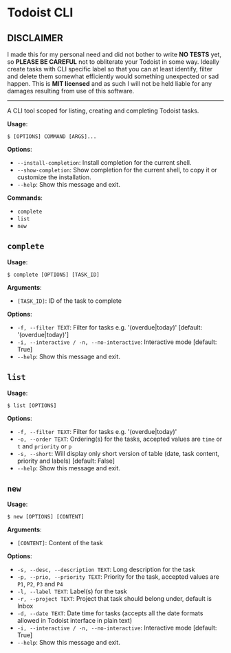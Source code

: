 # Todoist CLI

## DISCLAIMER
I made this for my personal need and did not bother to write **NO TESTS** yet, so **PLEASE BE CAREFUL** not to obliterate your Todoist in some way. Ideally create tasks with CLI specific label so that you can at least identify, filter and delete them somewhat efficiently would something
unexpected or sad happen. This is **MIT licensed** and as such I will not be held liable for any damages resulting from use of this software.

---


A CLI tool scoped for listing, creating and completing Todoist tasks.

**Usage**:

```console
$ [OPTIONS] COMMAND [ARGS]...
```

**Options**:

* `--install-completion`: Install completion for the current shell.
* `--show-completion`: Show completion for the current shell, to copy it or customize the installation.
* `--help`: Show this message and exit.

**Commands**:

* `complete`
* `list`
* `new`

## `complete`

**Usage**:

```console
$ complete [OPTIONS] [TASK_ID]
```

**Arguments**:

* `[TASK_ID]`: ID of the task to complete

**Options**:

* `-f, --filter TEXT`: Filter for tasks e.g. '(overdue|today)' [default: '(overdue|today)']
* `-i, --interactive / -n, --no-interactive`: Interactive mode  [default: True]
* `--help`: Show this message and exit.

## `list`

**Usage**:

```console
$ list [OPTIONS]
```

**Options**:

* `-f, --filter TEXT`: Filter for tasks e.g. '(overdue|today)'
* `-o, --order TEXT`: Ordering(s) for the tasks, accepted values are `time` or `t` and `priority` or `p`
* `-s, --short`: Will display only short version of table (date, task content, priority and labels)  [default: False]
* `--help`: Show this message and exit.

## `new`

**Usage**:

```console
$ new [OPTIONS] [CONTENT]
```

**Arguments**:

* `[CONTENT]`: Content of the task

**Options**:

* `-s, --desc, --description TEXT`: Long description for the task
* `-p, --prio, --priority TEXT`: Priority for the task, accepted values are `P1`, `P2`, `P3` and `P4`
* `-l, --label TEXT`: Label(s) for the task
* `-r, --project TEXT`: Project that task should belong under, default is Inbox
* `-d, --date TEXT`: Date time for tasks (accepts all the date formats allowed in Todoist interface in plain text)
* `-i, --interactive / -n, --no-interactive`: Interactive mode  [default: True]
* `--help`: Show this message and exit.
